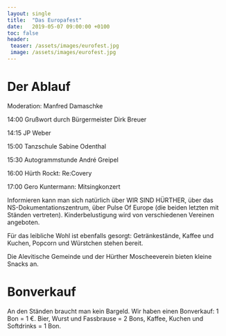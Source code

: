 ```yaml
---
layout: single
title:  "Das Europafest"
date:   2019-05-07 09:00:00 +0100
toc: false
header:
 teaser: /assets/images/eurofest.jpg
 image: /assets/images/eurofest.jpg
---
```


# Der Ablauf

Moderation: Manfred Damaschke

14:00 Grußwort durch Bürgermeister Dirk Breuer

14:15 JP Weber

15:00 Tanzschule Sabine Odenthal

15:30 Autogrammstunde André Greipel

16:00 Hürth Rockt: Re:Covery

17:00 Gero Kuntermann: Mitsingkonzert

Informieren kann man sich natürlich über WIR SIND HÜRTHER, über das NS-Dokumentationszentrum, über Pulse Of Europe (die beiden letzten mit Ständen vertreten).
Kinderbelustigung wird von verschiedenen Vereinen angeboten.

Für das leibliche Wohl ist ebenfalls gesorgt: Getränkestände, Kaffee und Kuchen, Popcorn und Würstchen stehen bereit.

Die Alevitische Gemeinde und der Hürther Moscheeverein bieten kleine Snacks an.

# Bonverkauf
An den Ständen braucht man kein Bargeld. Wir haben einen Bonverkauf: 1 Bon = 1 €. Bier, Wurst und Fassbrause = 2 Bons, Kaffee, Kuchen und Softdrinks = 1 Bon.

